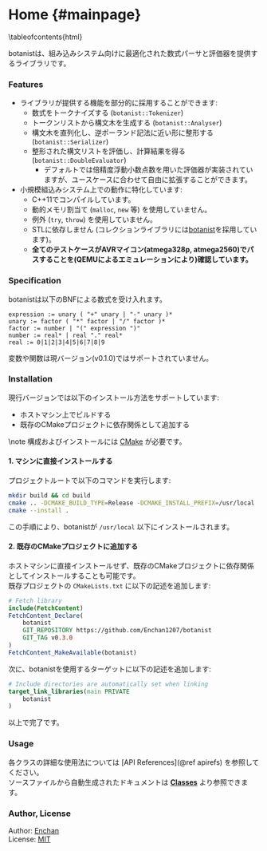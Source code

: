 # Home {#mainpage}

\tableofcontents{html}

botanistは、組み込みシステム向けに最適化された数式パーサと評価器を提供するライブラリです。

### Features

 - ライブラリが提供する機能を部分的に採用することができます:
    - 数式をトークナイズする (`botanist::Tokenizer`)
    - トークンリストから構文木を生成する (`botanist::Analyser`)
    - 構文木を直列化し、逆ポーランド記法に近い形に整形する (`botanist::Serializer`)
    - 整形された構文リストを評価し、計算結果を得る (`botanist::DoubleEvaluator`)
        - デフォルトでは倍精度浮動小数点数を用いた評価器が実装されていますが、ユースケースに合わせて自由に拡張することができます。
 - 小規模組込みシステム上での動作に特化しています:
    - C++11でコンパイルしています。
    - 動的メモリ割当て (`malloc`, `new` 等) を使用していません。
    - 例外 (`try`, `throw`) を使用していません。
    - STLに依存しません (コレクションライブラリには[botanist](https://github.com/Enchan1207/botanist)を採用しています)。
    - **全てのテストケースがAVRマイコン(atmega328p, atmega2560)でパスすることを(QEMUによるエミュレーションにより)確認しています。**

### Specification

botanistは以下のBNFによる数式を受け入れます。

```
expression := unary ( "+" unary | "-" unary )*
unary := factor ( "*" factor | "/" factor )*
factor := number | "(" expression ")"
number := real* | real "." real*
real := 0|1|2|3|4|5|6|7|8|9
```

変数や関数は現バージョン(v0.1.0)ではサポートされていません。

### Installation

現行バージョンでは以下のインストール方法をサポートしています:

 - ホストマシン上でビルドする
 - 既存のCMakeプロジェクトに依存関係として追加する

\note 構成およびインストールには [CMake](https://cmake.org/) が必要です。

#### 1. マシンに直接インストールする

プロジェクトルートで以下のコマンドを実行します:

```sh
mkdir build && cd build
cmake .. -DCMAKE_BUILD_TYPE=Release -DCMAKE_INSTALL_PREFIX=/usr/local
cmake --install .
```

この手順により、botanistが `/usr/local` 以下にインストールされます。


#### 2. 既存のCMakeプロジェクトに追加する

ホストマシンに直接インストールせず、既存のCMakeプロジェクトに依存関係としてインストールすることも可能です。  
既存プロジェクトの `CMakeLists.txt` に以下の記述を追加します:

```CMake
# Fetch library
include(FetchContent)
FetchContent_Declare(
    botanist
    GIT_REPOSITORY https://github.com/Enchan1207/botanist
    GIT_TAG v0.3.0
)
FetchContent_MakeAvailable(botanist)
```

次に、botanistを使用するターゲットに以下の記述を追加します:

```CMake
# Include directories are automatically set when linking
target_link_libraries(main PRIVATE
    botanist 
)
```

以上で完了です。

### Usage

各クラスの詳細な使用法については [API References](@ref apirefs) を参照してください。  
ソースファイルから自動生成されたドキュメントは <a href="annotated.html">**Classes**</a> より参照できます。

### Author, License

Author: [Enchan](https://github.com/Enchan1207)  
License: [MIT](https://opensource.org/license/mit/)
